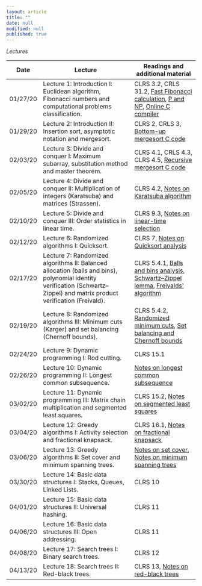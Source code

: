 ```yaml
---
layout: article
title: ""
date: null
modified: null
published: true
---
```


*Lectures*

Date | Lecture | Readings and additional material |
-----|---------| --------------------|
01/27/20 | Lecture 1: Introduction I: Euclidean algorithm, Fibonacci numbers and computational problems classification.  |  CLRS 3.2, CRLS 31.2, [Fast Fibonacci calculation](https://ronzii.wordpress.com/2011/07/09/using-matrix-exponentiation-to-calculated-nth-fibonacci-number/), [P and NP](https://www.youtube.com/watch?v=YX40hbAHx3s), [Online C compiler](https://www.onlinegdb.com/online_c_compiler) |
01/29/20 | Lecture 2: Introduction II: Insertion sort, asymptotic notation and mergesort.  |  CLRS 2, CRLS 3, [Bottom-up mergesort C code](https://www.techiedelight.com/iterative-merge-sort-algorithm-bottom-up/) |
02/03/20 | Lecture 3: Divide and conquer I: Maximum subarray, substitution method and master theorem.  |  CLRS 4.1, CRLS 4.3, CLRS 4.5, [Recursive mergesort C code](https://www.geeksforgeeks.org/merge-sort/) |
02/05/20 | Lecture 4: Divide and conquer II: Multiplication of integers (Karatsuba) and matrices (Strassen).  |  CLRS 4.2, [Notes on Karatsuba algorithm](https://www.cs.cmu.edu/~avrim/451f13/lectures/lect0827.pdf) |
02/10/20 | Lecture 5: Divide and conquer III: Order statistics in linear time.  |  CLRS 9.3, [Notes on linear-time selection](https://www.bowdoin.edu/~ltoma/teaching/cs231/fall09/Lectures/7-selection/selection.pdf) |
02/12/20 | Lecture 6: Randomized algorithms I: Quicksort.  |  CLRS 7, [Notes on Quicksort analysis](https://github.com/enee351/enee351.github.io/blob/master/lectures/material/ENEE351_Lec12_RandomizedQuicksort-Expectation%20(1).pdf) |
02/17/20 | Lecture 7: Randomized algorithms II: Balanced allocation (balls and bins), polynomial identity verification (Schwartz–Zippel) and matrix product verification (Freivald). | CLRS 5.4.1, [Balls and bins analysis](http://mcs.ninhthuan.top/wp-content/uploads/2017/09/Probability-and-Computing-2nd-Edition.pdf#page=122), [Schwartz–Zippel lemma](https://en.wikipedia.org/wiki/Schwartz%E2%80%93Zippel_lemma), [Freivalds' algorithm](https://en.wikipedia.org/wiki/Freivalds%27_algorithm) |
02/19/20 | Lecture 8: Randomized algorithms III: Minimum cuts (Karger) and set balancing (Chernoff bounds). | CLRS 5.4.2, [Randomized minimum cuts](http://mcs.ninhthuan.top/wp-content/uploads/2017/09/Probability-and-Computing-2nd-Edition.pdf#page=37), [Set balancing and Chernoff bounds](http://mcs.ninhthuan.top/wp-content/uploads/2017/09/Probability-and-Computing-2nd-Edition.pdf#page=98) |
02/24/20 | Lecture 9: Dynamic programming I: Rod cutting. | CLRS 15.1 |
02/26/20 | Lecture 10: Dynamic programming II: Longest common subsequence. | [Notes on longest common subsequence](https://www.cs.umd.edu/class/fall2017/cmsc451-0101/Lects/lect11-dp-lcs.pdf) |
03/02/20 | Lecture 11: Dynamic programming III: Matrix chain multiplication and segmented least squares. | CLRS 15.2, [Notes on segmented least squares](https://homes.cs.washington.edu/~jrl/teaching/cse312au10/lec25.pdf) |
03/04/20 | Lecture 12: Greedy algorithms I: Activity selection and fractional knapsack. | CLRS 16.1, [Notes on fractional knapsack](https://courses.cs.washington.edu/courses/cse421/04su/slides/fracknap.pdf) |
03/06/20 | Lecture 13: Greedy algorithms II: Set cover and minimum spanning trees. | [Notes on set cover](https://www.cs.umd.edu/class/fall2017/cmsc451-0101/Lects/lect09-set-cover.pdf), [Notes on minimum spanning trees](https://courses.cs.washington.edu/courses/cse421/06au/slides/Lecture10/Lecture10.pdf) |
03/30/20 | Lecture 14: Basic data structures I: Stacks, Queues, Linked Lists. | CLRS 10 |
04/01/20 | Lecture 15: Basic data structures II: Universal hashing. | CLRS 11 |
04/06/20 | Lecture 16: Basic data structures III: Open addressing. | CLRS 11 |
04/08/20 | Lecture 17: Search trees I: Binary search trees. | CLRS 12|
04/13/20 | Lecture 18: Search trees II: Red-black trees. | CLRS 13, [Notes on red-black trees](https://github.com/enee351/enee351.github.io/blob/master/lectures/material/red-black.pdf)













<!--- 01/30/17 | Warm-up: Insertion sort and merge sort. | [Lecture 2]() | CRLS 2
02/01/17 | Analysis of algorithms and asymptotic notation.| [Lecture 3]() | CRLS 3  
02/06/17 | Divide and conquer I: Maximum subarray.| [Lecture 4]() | CRLS 4.1 
02/08/17 | Divide and conquer II: Strassen's algorithm.| [Lecture 5]() | CRLS 4.2 
02/13/17 | Solving recurrences with Master theorem and substitution method. | [Lecture 6]() | CRLS 4.3 and CLRS 4.5  
02/15/17 | Randomized algorithms I: Karger's algorithm for minimum cut. | [Lecture 7]() | See [here](http://faculty.cs.tamu.edu/klappi/cpsc411s09/minimum_cut.pdf)
02/20/17 | Randomized algorithms II: Balls and bins; Freivald's algorithm for matrix product verification. | [Lecture 8]() | See [here](https://en.wikipedia.org/wiki/Freivalds'_algorithm) and 5.2 from [here](http://www.mscs.dal.ca/~janssen/5340/ToRead/mitzenmacher-upfal.pdf)
02/22/17 | Sorting I: Heapsort. | [Lecture 9]() | CLRS 6
02/27/17 | Sorting II: Sorting in linear time: Counting sort and bucket sort. | [Lecture 10]() | CLRS 8
03/01/17 | Sorting III: Quicksort. | [Lecture 11]() | CLRS 7 and see 3.4.1 from [here](https://www.cs.cmu.edu/afs/cs/academic/class/15451-s07/www/lecture_notes/lect0123.pdf) for the analysis
03/06/17 | Sorting IV: Quicksort (continued). | [Lecture 12]() | CLRS 7 and see 3.4.1 from [here](https://www.cs.cmu.edu/afs/cs/academic/class/15451-s07/www/lecture_notes/lect0123.pdf) for the analysis
03/08/17 | Selection in expected linear time. | [Lecture 13]() | CLRS 9.1 and CLRS 9.2
03/13/17 | Selection in worst-case linear time. | [Lecture 14]() | CLRS 9.3
03/15/17 | MIDTERM EXAM. | no lecture. | 
03/20/17 | SRPING BREAK. | no lecture. | 
03/22/17 | SPRING BREAK. | no lecture. | 
03/27/17 | Stacks, queues, linked lists. | [Lecture 15]() | CLRS 10
03/29/17 | Hash tables I: Universal hashing. | [Lecture 16]() | CLRS 11.1-11.3
04/03/17 | Hash tables II: Open addressing and perfect hashing. | [Lecture 17]() | CLRS 11.4-11.5
04/05/17 | Binary search trees. | [Lecture 18]() | CLRS 12.1-12.3
04/10/17 | Red-black trees.  | [Lecture 19]() | CLRS 13.1-13.2 and see [here](http://cs.wellesley.edu/~cs231/fall01/red-black.pdf) (except pages 5, 6, 7) for the insertion and deletion algorithms
04/12/17 | Dynamic programming: Rod cutting and longest common substring. | [Lecture 20]() | CLRS 15.1 and see [here](https://en.wikipedia.org/wiki/Longest_common_substring_problem)
04/17/17 | Graph algorithms I: BFS and DFS. | [Lecture 21]() | CLRS 22.2 and CLRS 22.3. For the BFS proof of correctness see [here](http://www.cs.toronto.edu/~krueger/csc263h/lectures/BFS.pdf)
04/19/17 | Graph algorithms II: Shortest paths and Dijkstra's algorithm.  | [Lecture 22]() | CLRS 24.3
04/22/17 | Graph algorithms III: Minimum spanning trees.  | [Lecture 23]() | CLRS 23 
04/24/17 | Number-theoretic algorithms and RSA.  | [Lecture 24]() | CLRS 31
05/01/17 | Polynomial multiplication using FFT. |[Lecture 25]() | For this lecture see Chapter 2.6 from [here](http://www.cse.iitd.ernet.in/~naveen/courses/CSL630/all.pdf)
05/03/17 | NP-completeness. |[Lecture 26]() | See [here](https://courses.cs.washington.edu/courses/cse312/11sp/slides/np-completeness.ppt)
05/08/17 | Special topics I: Computational geometry (convex hull and 2D closest pair). |[Lecture 27]() | See page 5 from [here](http://jeffe.cs.illinois.edu/teaching/compgeom/notes/01-convexhull.pdf) and [here](https://www.cs.ucsb.edu/~suri/cs235/ClosestPair.pdf)
05/11/17 | Special topics II: Approximation algorithms (vertex cover and geometric TSP). |[Lecture 28]() |CLRS 35.1-35.2
-->
